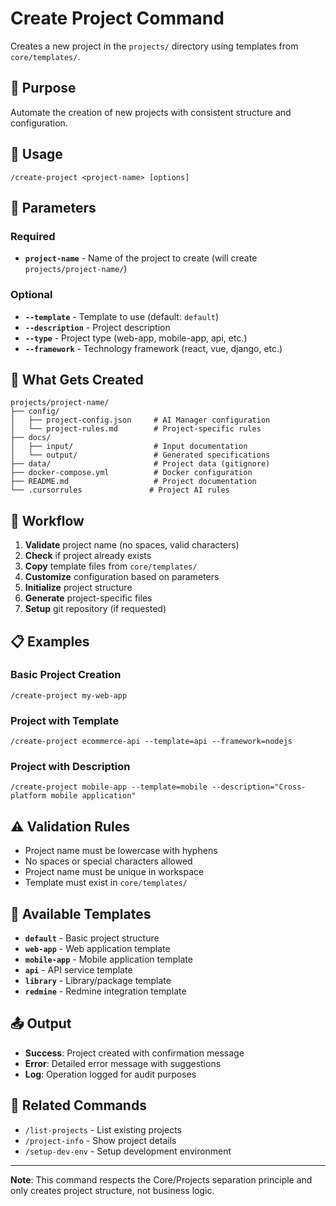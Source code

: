 # Create Project Command

Creates a new project in the `projects/` directory using templates from `core/templates/`.

## 🎯 Purpose

Automate the creation of new projects with consistent structure and configuration.

## 📝 Usage

```
/create-project <project-name> [options]
```

## 🔧 Parameters

### Required
- **`project-name`** - Name of the project to create (will create `projects/project-name/`)

### Optional
- **`--template`** - Template to use (default: `default`)
- **`--description`** - Project description
- **`--type`** - Project type (web-app, mobile-app, api, etc.)
- **`--framework`** - Technology framework (react, vue, django, etc.)

## 📁 What Gets Created

```
projects/project-name/
├── config/
│   ├── project-config.json     # AI Manager configuration
│   └── project-rules.md        # Project-specific rules
├── docs/
│   ├── input/                  # Input documentation
│   └── output/                 # Generated specifications
├── data/                       # Project data (gitignore)
├── docker-compose.yml          # Docker configuration
├── README.md                   # Project documentation
└── .cursorrules               # Project AI rules
```

## 🔄 Workflow

1. **Validate** project name (no spaces, valid characters)
2. **Check** if project already exists
3. **Copy** template files from `core/templates/`
4. **Customize** configuration based on parameters
5. **Initialize** project structure
6. **Generate** project-specific files
7. **Setup** git repository (if requested)

## 📋 Examples

### Basic Project Creation
```
/create-project my-web-app
```

### Project with Template
```
/create-project ecommerce-api --template=api --framework=nodejs
```

### Project with Description
```
/create-project mobile-app --template=mobile --description="Cross-platform mobile application"
```

## ⚠️ Validation Rules

- Project name must be lowercase with hyphens
- No spaces or special characters allowed
- Project name must be unique in workspace
- Template must exist in `core/templates/`

## 🎨 Available Templates

- **`default`** - Basic project structure
- **`web-app`** - Web application template
- **`mobile-app`** - Mobile application template
- **`api`** - API service template
- **`library`** - Library/package template
- **`redmine`** - Redmine integration template

## 📤 Output

- **Success**: Project created with confirmation message
- **Error**: Detailed error message with suggestions
- **Log**: Operation logged for audit purposes

## 🔗 Related Commands

- `/list-projects` - List existing projects
- `/project-info` - Show project details
- `/setup-dev-env` - Setup development environment

---

**Note**: This command respects the Core/Projects separation principle and only creates project structure, not business logic.
